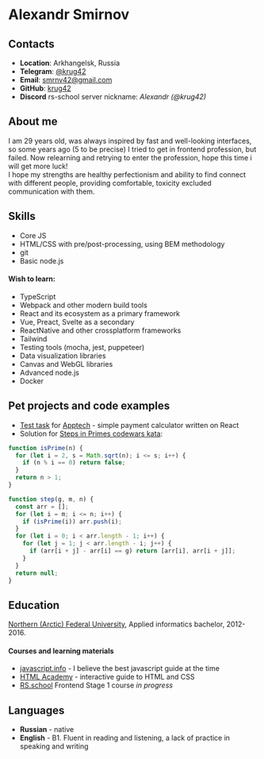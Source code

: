 # Alexandr Smirnov
## Contacts
- **Location**: Arkhangelsk, Russia
- **Telegram**: [@krug42](https://t.me/krug42)
- **Email**: [smrnv42@gmail.com](smrnv42@gmail.com)
- **GitHub**: [krug42](https://github.com/krug42)
- **Discord** rs-school server nickname: *Alexandr (@krug42)*  

## About me
I am 29 years old, was always inspired by fast and well-looking interfaces, so some years ago (5 to be precise) I tried to get in frontend profession, but failed. Now relearning and retrying to enter the profession, hope this time i will get more luck!  
I hope my strengths are healthy perfectionism and ability to find connect with different people, providing comfortable, toxicity excluded communication with them.

## Skills
- Core JS
- HTML/CSS with pre/post-processing, using BEM methodology
- git
- Basic node.js  
#### Wish to learn:
- TypeScript
- Webpack and other modern build tools
- React and its ecosystem as a primary framework
- Vue, Preact, Svelte as a secondary
- ReactNative and other crossplatform frameworks
- Tailwind
- Testing tools (mocha, jest, puppeteer)
- Data visualization libraries
- Canvas and WebGL libraries
- Advanced node.js
- Docker

## Pet projects and code examples
- [Test task](https://github.com/krug42/test-apptech) for [Apptech](https://career.habr.com/companies/applied-technologies) - simple payment calculator written on React
- Solution for [Steps in Primes codewars kata](https://www.codewars.com/kata/5613d06cee1e7da6d5000055):  

```javascript
function isPrime(n) {
  for (let i = 2, s = Math.sqrt(n); i <= s; i++) {
    if (n % i == 0) return false;
  }
  return n > 1;
}

function step(g, m, n) {
  const arr = [];
  for (let i = m; i <= n; i++) {
    if (isPrime(i)) arr.push(i);
  }
  for (let i = 0; i < arr.length - 1; i++) {
    for (let j = 1; j < arr.length - i; j++) {
      if (arr[i + j] - arr[i] == g) return [arr[i], arr[i + j]];
    }
  }
  return null;
}
```

## Education
[Northern (Arctic) Federal University](https://narfu.ru/en/), Applied informatics bachelor, 2012-2016.

#### Courses and learning materials
- [javascript.info](https://javascript.info) - I believe the best javascript guide at the time
- [HTML Academy](https://htmlacademy.ru/) - interactive guide to HTML and CSS
- [RS.school](https://rs.school) Frontend Stage 1 course *in progress*

## Languages
- **Russian** - native
- **English** - B1. Fluent in reading and listening, a lack of practice in speaking and writing
